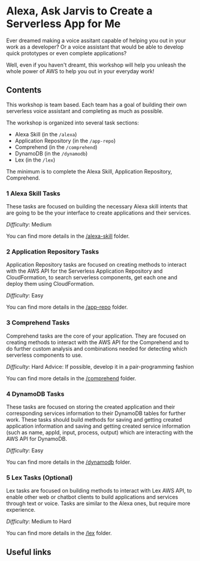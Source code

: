 # Alexa, Ask Jarvis to Create a Serverless App for Me

Ever dreamed making a voice assitant capable of helping you out in your work as a developer? Or a voice assistant that would be able to develop quick prototypes or even complete applications?

Well, even if you haven't dreamt, this workshop will help you unleash the whole power of AWS to help you out in your everyday work!

## Contents

This workshop is team based. Each team has a goal of building their own serverless voice assistant and completing as much as possible.

The workshop is organized into several task sections:

- Alexa Skill (in the `/alexa`)
- Application Repository (in the `/app-repo`)
- Comprehend (in the `/comprehend`)
- DynamoDB (in the `/dynamodb`)
- Lex (in the `/lex`)

The minimum is to complete the Alexa Skill, Application Repository, Comprehend.

### 1 Alexa Skill Tasks

These tasks are focused on building the necessary Alexa skill intents that are going to be the your interface to create applications and their services.

*Difficulty*: Medium

You can find more details in the [/alexa-skill](/alexa-skill) folder.

### 2 Application Repository Tasks

Application Repository tasks are focused on creating methods to interact with the AWS API for the Serverless Application Repository and CloudFormation, to search serverless components, get each one and deploy them using CloudFormation.

*Difficulty*: Easy

You can find more details in the [/app-repo](/app-repo) folder.

### 3 Comprehend Tasks

Comprehend tasks are the core of your application. They are focused on creating methods to interact with the AWS API for the Comprehend and to do further custom analysis and combinations needed for detecting which serverless components to use.

*Difficulty*: Hard
Advice: If possible, develop it in a pair-programming fashion

You can find more details in the [/comprehend](/comprehend) folder.

### 4 DynamoDB Tasks

These tasks are focused on storing the created application and their corresponding services information to their DynamoDB tables for further work. These tasks should build methods for saving and getting created application information and saving and getting created service information (such as name, appId, input, process, output) which are interacting with the AWS API for DynamoDB.

*Difficulty*: Easy

You can find more details in the [/dynamodb](/dynamodb) folder.

### 5 Lex Tasks (Optional)

Lex tasks are focused on building methods to interact with Lex AWS API, to enable other web or chatbot clients to build applications and services through text or voice. Tasks are similar to the Alexa ones, but require more experience.

*Difficulty*: Medium to Hard

You can find more details in the [/lex](/lex) folder.

## Useful links
